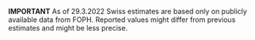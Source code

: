 **IMPORTANT** As of 29.3.2022 Swiss estimates are based only on publicly available data from FOPH. Reported values might differ from previous estimates and might be less precise.
